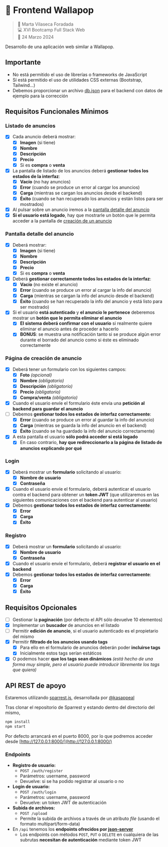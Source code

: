 # 🛒 Frontend Wallapop

> 👤 Marta Vilaseca Foradada  
> 💻 XVI Bootcamp Full Stack Web  
> 📅 24 Marzo 2024

Desarrollo de una aplicación web similar a Wallapop.

## Importante

- No está permitido el uso de librerías o frameworks de JavaScript
- Sí está permitido el uso de utilidades CSS externas (Bootstrap, Tailwind...)
- Debemos proporcionar un archivo [db.json](db.json) para el backend con datos de ejemplo para la corrección

## Requisitos Funcionales Mínimos

### Listado de anuncios

- [x] Cada anuncio deberá mostrar:
  - [x] **Imagen** (si tiene)
  - [x] **Nombre**
  - [x] **Descripción**
  - [x] **Precio**
  - [x] Si es **compra** o **venta**
- [x] La pantalla de listado de los anuncios deberá **gestionar todos los estados de la interfaz**:
  - [x] **Vacío** (no hay anuncios)
  - [x] **Error** (cuando se produce un error al cargar los anuncios)
  - [x] **Carga** (mientras se cargan los anuncios desde el backend)
  - [x] **Éxito** (cuando se han recuperado los anuncios y están listos para ser mostrados)
- [x] Al pulsar sobre un anuncio iremos a la [pantalla detalle del anuncio](#pantalla-detalle-del-anuncio)
- [x] **Si el usuario está logado**, hay que mostrarle un botón que le permita acceder a la pantalla de [creación de un anuncio](#página-de-creación-de-anuncio)

### Pantalla detalle del anuncio

- [x] Deberá mostrar:
  - [x] **Imagen** (si tiene)
  - [x] **Nombre**
  - [x] **Descripción**
  - [x] **Precio**
  - [x] Si es **compra** o **venta**
- [x] Deberá **gestionar correctamente todos los estados de la interfaz**:
  - [x] **Vacío** (no existe el anuncio)
  - [x] **Error** (cuando se produce un error al cargar la info del anuncio)
  - [x] **Carga** (mientras se cargan la info del anuncio desde el backend)
  - [x] **Éxito** (cuando se han recuperado la info del anuncio y está listo para ser mostrado)
- [x] Si el usuario **está autenticado** y **el anuncio le pertenece** deberemos mostrar un **botón que le permita eliminar el anuncio**
  - [x] **El sistema deberá confirmar con el usuario** si realmente quiere eliminar el anuncio antes de proceder a hacerlo
  - [x] **BONUS**: se muestra una notificación tanto si se produce algún error durante el borrado del anuncio como si éste es eliminado correctamente

### Página de creación de anuncio

- [x] Deberá tener un formulario con los siguientes campos:
  - [x] **Foto** _(opcional)_
  - [x] **Nombre** _(obligatorio)_
  - [x] **Descripción** _(obligatorio)_
  - [x] **Precio** _(obligatorio)_
  - [x] **Compra/venta** _(obligatorio)_
- [x] Cuando el usuario envíe el formulario éste envía una **petición al backend para guardar el anuncio**
- [ ] Debemos **gestionar todos los estados de interfaz correctamente**:
  - [x] **Error** (cuando se produce un error al guardar la info del anuncio)
  - [x] **Carga** (mientras se guarda la info del anuncio en el backend)
  - [x] **Éxito** (cuando se ha guardado la info del anuncio correctamente)
- [x] A esta pantalla el usuario **sólo podrá acceder si está logado**
  - [x] En caso contrario, **hay que redireccionarlo a la página de listado de anuncios explicando por qué**

### Login

- [x] Deberá mostrar un **formulario** solicitando al usuario:
  - [x] **Nombre de usuario**
  - [x] **Contraseña**
- [x] Cuando el usuario envíe el formulario, deberá autenticar el usuario contra el backend para obtener un **token JWT** (que utilizaremos en las siguientes comunicaciones con el backend para autenticar al usuario)
- [x] Debemos **gestionar todos los estados de interfaz correctamente**:
  - [x] **Error**
  - [x] **Carga**
  - [x] **Éxito**

### Registro

- [x] Deberá mostrar un **formulario** solicitando al usuario:
  - [x] **Nombre de usuario**
  - [x] **Contraseña**
- [x] Cuando el usuario envíe el formulario, deberá **registrar el usuario en el backend**
- [x] Debemos **gestionar todos los estados de interfaz correctamente**:
  - [x] **Error**
  - [x] **Carga**
  - [x] **Éxito**

## Requisitos Opcionales

- [ ] Gestionar la **paginación** (por defecto el API sólo devuelve 10 elementos)
- [x] Implementar un **buscador** de anuncios en el listado
- [ ] Permitir **edición de anuncio**, si el usuario autenticado es el propietario del mismo
- [x] Permitir **filtrado de los anuncios usando tags**
  - [x] Para ello en el formulario de anuncios deberán poder **incluirse tags**
  - [x] Inicialmente estos tags serían estáticos
- [x] O podemos hacer **que los tags sean dinámicos** _(está hecho de una forma muy simple, pero el usuario puede introducir libremente los tags que quiera)_

## API REST de apoyo

Estaremos utilizando [sparrest.js](https://github.com/kasappeal/sparrest.js), desarrollada por [@kasappeal](https://www.github.com/kasappeal)

Tras clonar el repositorio de Sparrest y estando dentro del directorio del mismo,

```sh
npm install
npm start
```

Por defecto arrancará en el puerto 8000, por lo que podremos acceder desde [http://127.0.0.1:8000/](http://127.0.0.1:8000/)

### Endpoints

- **Registro de usuario:**
  - `POST /auth/register`
  - Parámetros: username, password
  - Devuelve: si se ha podido registrar al usuario o no
- **Login de usuario:**
  - `POST /auth/login`
  - Parámetros: username, password
  - Devuelve: un token JWT de autenticación
- **Subida de archivos:**
  - `POST /upload`
  - Permite la subida de archivos a través de un atributo _file_ (usando el formato multipart/form-data)
- En `/api` tenemos los **endpoints ofrecidos por [json-server](https://github.com/typicode/json-server)**
  - Los endpoints con métodos `POST`, `PUT` o `DELETE` en cualquiera de las subrutas **necesitan de autenticación** mediante token JWT

